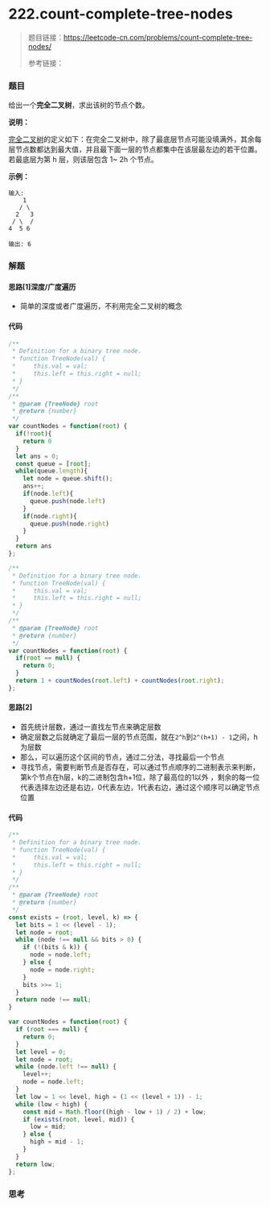 # 222.count-complete-tree-nodes

> 题目链接：https://leetcode-cn.com/problems/count-complete-tree-nodes/
>
> 参考链接：

### 题目

给出一个**完全二叉树**，求出该树的节点个数。

**说明：**

[完全二叉树](https://baike.baidu.com/item/完全二叉树/7773232?fr=aladdin)的定义如下：在完全二叉树中，除了最底层节点可能没填满外，其余每层节点数都达到最大值，并且最下面一层的节点都集中在该层最左边的若干位置。若最底层为第 h 层，则该层包含 1~ 2h 个节点。

**示例：**

```
输入: 
    1
   / \
  2   3
 / \  /
4  5 6

输出: 6
```



### 解题

#### 思路[1]深度/广度遍历

* 简单的深度或者广度遍历，不利用完全二叉树的概念

#### 代码

```javascript
/**
 * Definition for a binary tree node.
 * function TreeNode(val) {
 *     this.val = val;
 *     this.left = this.right = null;
 * }
 */
/**
 * @param {TreeNode} root
 * @return {number}
 */
var countNodes = function(root) {
  if(!root){
    return 0
  }
  let ans = 0;
  const queue = [root];
  while(queue.length){
    let node = queue.shift();
    ans++;
    if(node.left){
      queue.push(node.left)
    }
    if(node.right){
      queue.push(node.right)
    }
  }
  return ans
};

/**
 * Definition for a binary tree node.
 * function TreeNode(val) {
 *     this.val = val;
 *     this.left = this.right = null;
 * }
 */
/**
 * @param {TreeNode} root
 * @return {number}
 */
var countNodes = function(root) {
  if(root == null) {
    return 0;
  }
  return 1 + countNodes(root.left) + countNodes(root.right);
};
```

#### 思路[2]

* 首先统计层数，通过一直找左节点来确定层数
* 确定层数之后就确定了最后一层的节点范围，就在`2^h`到`2^(h+1) - 1`之间，h为层数
* 那么，可以遍历这个区间的节点，通过二分法，寻找最后一个节点
* 寻找节点，需要判断节点是否存在，可以通过节点顺序的二进制表示来判断，第k个节点在h层，k的二进制包含h+1位，除了最高位的1以外 ，剩余的每一位代表选择左边还是右边，0代表左边，1代表右边，通过这个顺序可以确定节点位置

#### 代码

```javascript
/**
 * Definition for a binary tree node.
 * function TreeNode(val) {
 *     this.val = val;
 *     this.left = this.right = null;
 * }
 */
/**
 * @param {TreeNode} root
 * @return {number}
 */
const exists = (root, level, k) => {
  let bits = 1 << (level - 1);
  let node = root;
  while (node !== null && bits > 0) {
    if (!(bits & k)) {
      node = node.left;
    } else {
      node = node.right;
    }
    bits >>= 1;
  }
  return node !== null;
}

var countNodes = function(root) {
  if (root === null) {
    return 0;
  }
  let level = 0;
  let node = root;
  while (node.left !== null) {
    level++;
    node = node.left;
  }
  let low = 1 << level, high = (1 << (level + 1)) - 1;
  while (low < high) {
    const mid = Math.floor((high - low + 1) / 2) + low;
    if (exists(root, level, mid)) {
      low = mid;
    } else {
      high = mid - 1;
    }
  }
  return low;
};
```



### 思考


